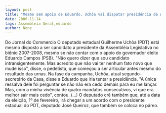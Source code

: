```yaml
---
layout: post
title: "Mesmo sem apoio de Eduardo, Uchôa vai disputar presidência da Assembléia"
date: 2006-11-14
tags: Assembleia Geral,eduardo
author: None
---
```


Do Jornal do Commercio
O deputado estadual Guilherme Uchôa (PDT) está mesmo disposto a ser candidato a presidente da Assembléia Legislativa no biênio 2007-2008, mesmo se não contar com o apoio do governador eleito Eduardo Campos (PSB). 
\"Não quero dizer que sou candidato intransigentemente. Mas acredito que não vai ter nenhum fato novo que mude isso\", disse, o pedetista, que começou a ser articular antes mesmo do resultado das urnas.
Na fase da campanha, Uchôa, atual segundo-secretário da Casa, disse a Eduardo que iria tentar a presidência. \"A única ressalva dele foi perguntar se não não era cedo demais para eu me lançar. Mas, com a minha vivência de quatro mandatos consecutivos, vi que era melhor sair mais cedo\", contou. 
(...) O deputado crê também que, até a data da eleição, 1º de fevereiro, irá chegar a um acordo com o presidente estadual do PDT, deputado José Queiroz, que também se coloca no páreo. 